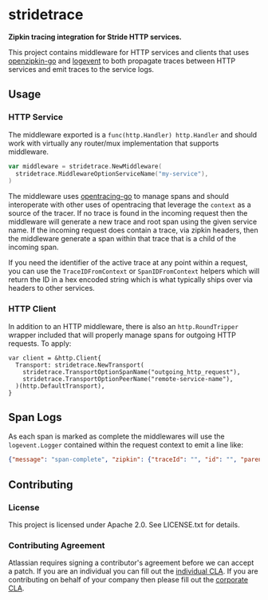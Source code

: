 # stridetrace #

**Zipkin tracing integration for Stride HTTP services.**

This project contains middleware for HTTP services and clients that uses
[openzipkin-go](https://github.com/openzipkin/zipkin-go-opentracing) and
[logevent](https://bitbucket.org/atlassian/logevent) to both propagate traces
between HTTP services and emit traces to the service logs.

## Usage ##

### HTTP Service ###

The middleware exported is a `func(http.Handler) http.Handler` and should
work with virtually any router/mux implementation that supports middleware.

```go
var middleware = stridetrace.NewMiddleware(
  stridetrace.MiddlewareOptionServiceName("my-service"),
)
```

The middleware uses
[opentracing-go](https://github.com/opentracing/opentracing-go) to manage
spans and should interoperate with other uses of opentracing that leverage the
`context` as a source of the tracer. If no trace is found in the incoming
request then the middleware will generate a new trace and root span using the
given service name. If the incoming request does contain a trace, via zipkin
headers, then the middleware generate a span within that trace that is a child
of the incoming span.

If you need the identifier of the active trace at any point within a request,
you can use the `TraceIDFromContext` or `SpanIDFromContext` helpers which will
return the ID in a hex encoded string which is what typically ships over via
headers to other services.

### HTTP Client ###

In addition to an HTTP middleware, there is also an `http.RoundTripper` wrapper
included that will properly manage spans for outgoing HTTP requests. To apply:

```golang
var client = &http.Client{
  Transport: stridetrace.NewTransport(
    stridetrace.TransportOptionSpanName("outgoing_http_request"),
    stridetrace.TransportOptionPeerName("remote-service-name"),
  )(http.DefaultTransport),
}
```

## Span Logs ##

As each span is marked as complete the middlewares will use the
`logevent.Logger` contained within the request context to emit a line like:

```json
{"message": "span-complete", "zipkin": {"traceId": "", "id": "", "parentId": "", "name": "", "timestamp": "", "duration": "", "annotations": [{"timestamp": "", "value": ""}], "binaryAnnotations": [{"key": "", "value": ""}]}}
```

## Contributing ##

### License ###

This project is licensed under Apache 2.0. See LICENSE.txt for details.

### Contributing Agreement ###

Atlassian requires signing a contributor's agreement before we can accept a
patch. If you are an individual you can fill out the
[individual CLA](https://na2.docusign.net/Member/PowerFormSigning.aspx?PowerFormId=3f94fbdc-2fbe-46ac-b14c-5d152700ae5d).
If you are contributing on behalf of your company then please fill out the
[corporate CLA](https://na2.docusign.net/Member/PowerFormSigning.aspx?PowerFormId=e1c17c66-ca4d-4aab-a953-2c231af4a20b).
